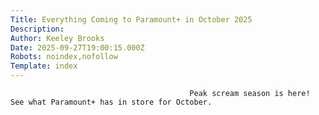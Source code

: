 ```yaml
---
Title: Everything Coming to Paramount+ in October 2025
Description: 
Author: Keeley Brooks
Date: 2025-09-27T19:00:15.000Z
Robots: noindex,nofollow
Template: index
---
```


                                            Peak scream season is here! See what Paramount+ has in store for October.
                                        